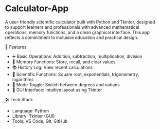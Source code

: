 # Calculator-App
A user-friendly scientific calculator built with Python and Tkinter, designed to support learners and professionals with advanced mathematical operations, memory functions, and a clean graphical interface. This app reflects a commitment to inclusive education and practical design.

📌 Features
- ➕ Basic Operations: Addition, subtraction, multiplication, division
- 🧠 Memory Functions: Store, recall, and clear values
- 📚 History Log: View recent calculations
- 📐 Scientific Functions: Square root, exponentials, trigonometry, logarithms
- 🔄 Mode Toggle: Switch between degrees and radians
- 🎨 GUI Interface: Intuitive layout using Tkinter

🛠️ Tech Stack
- Language: Python
- Library: Tkinter (GUI)
- Tools: VS Code, Git, GitHub
